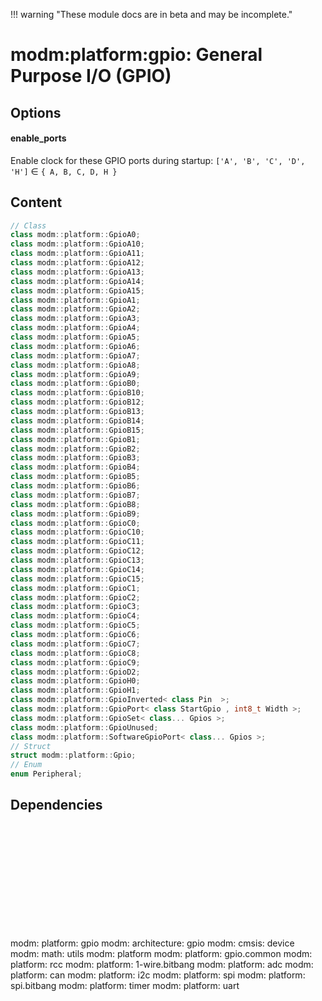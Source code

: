 !!! warning "These module docs are in beta and may be incomplete."

# modm:platform:gpio: General Purpose I/O (GPIO)



## Options
#### enable_ports

Enable clock for these GPIO ports during startup: `['A', 'B', 'C', 'D', 'H']` ∈ `{ A, B, C, D, H }`


## Content

```cpp
// Class
class modm::platform::GpioA0;
class modm::platform::GpioA10;
class modm::platform::GpioA11;
class modm::platform::GpioA12;
class modm::platform::GpioA13;
class modm::platform::GpioA14;
class modm::platform::GpioA15;
class modm::platform::GpioA1;
class modm::platform::GpioA2;
class modm::platform::GpioA3;
class modm::platform::GpioA4;
class modm::platform::GpioA5;
class modm::platform::GpioA6;
class modm::platform::GpioA7;
class modm::platform::GpioA8;
class modm::platform::GpioA9;
class modm::platform::GpioB0;
class modm::platform::GpioB10;
class modm::platform::GpioB12;
class modm::platform::GpioB13;
class modm::platform::GpioB14;
class modm::platform::GpioB15;
class modm::platform::GpioB1;
class modm::platform::GpioB2;
class modm::platform::GpioB3;
class modm::platform::GpioB4;
class modm::platform::GpioB5;
class modm::platform::GpioB6;
class modm::platform::GpioB7;
class modm::platform::GpioB8;
class modm::platform::GpioB9;
class modm::platform::GpioC0;
class modm::platform::GpioC10;
class modm::platform::GpioC11;
class modm::platform::GpioC12;
class modm::platform::GpioC13;
class modm::platform::GpioC14;
class modm::platform::GpioC15;
class modm::platform::GpioC1;
class modm::platform::GpioC2;
class modm::platform::GpioC3;
class modm::platform::GpioC4;
class modm::platform::GpioC5;
class modm::platform::GpioC6;
class modm::platform::GpioC7;
class modm::platform::GpioC8;
class modm::platform::GpioC9;
class modm::platform::GpioD2;
class modm::platform::GpioH0;
class modm::platform::GpioH1;
class modm::platform::GpioInverted< class Pin  >;
class modm::platform::GpioPort< class StartGpio , int8_t Width >;
class modm::platform::GpioSet< class... Gpios >;
class modm::platform::GpioUnused;
class modm::platform::SoftwareGpioPort< class... Gpios >;
// Struct
struct modm::platform::Gpio;
// Enum
enum Peripheral;
```
## Dependencies

<?xml version="1.0" encoding="UTF-8" standalone="no"?>
<!DOCTYPE svg PUBLIC "-//W3C//DTD SVG 1.1//EN"
 "http://www.w3.org/Graphics/SVG/1.1/DTD/svg11.dtd">
<!-- Generated by graphviz version 2.40.1 (20161225.0304)
 -->
<!-- Title: modm:platform:gpio Pages: 1 -->
<svg width="716pt" height="239pt"
 viewBox="0.00 0.00 716.00 239.00" xmlns="http://www.w3.org/2000/svg" xmlns:xlink="http://www.w3.org/1999/xlink">
<g id="graph0" class="graph" transform="scale(1 1) rotate(0) translate(4 235)">
<title>modm:platform:gpio</title>
<polygon fill="#ffffff" stroke="transparent" points="-4,4 -4,-235 712,-235 712,4 -4,4"/>
<!-- modm_platform_gpio -->
<g id="node1" class="node">
<title>modm_platform_gpio</title>
<polygon fill="#d3d3d3" stroke="#000000" stroke-width="2" points="397,-142 329,-142 329,-89 397,-89 397,-142"/>
<text text-anchor="middle" x="363" y="-126.8" font-family="Times,serif" font-size="14.00" fill="#000000">modm:</text>
<text text-anchor="middle" x="363" y="-111.8" font-family="Times,serif" font-size="14.00" fill="#000000">platform:</text>
<text text-anchor="middle" x="363" y="-96.8" font-family="Times,serif" font-size="14.00" fill="#000000">gpio</text>
</g>
<!-- modm_architecture_gpio -->
<g id="node2" class="node">
<title>modm_architecture_gpio</title>
<g id="a_node2"><a xlink:href="../modm-architecture-gpio" xlink:title="modm:&#10;architecture:&#10;gpio">
<polygon fill="#d3d3d3" stroke="#000000" points="165,-231 81,-231 81,-178 165,-178 165,-231"/>
<text text-anchor="middle" x="123" y="-215.8" font-family="Times,serif" font-size="14.00" fill="#000000">modm:</text>
<text text-anchor="middle" x="123" y="-200.8" font-family="Times,serif" font-size="14.00" fill="#000000">architecture:</text>
<text text-anchor="middle" x="123" y="-185.8" font-family="Times,serif" font-size="14.00" fill="#000000">gpio</text>
</a>
</g>
</g>
<!-- modm_platform_gpio&#45;&gt;modm_architecture_gpio -->
<g id="edge1" class="edge">
<title>modm_platform_gpio&#45;&gt;modm_architecture_gpio</title>
<path fill="none" stroke="#000000" d="M328.9445,-124.973C292.5795,-135.4767 233.2686,-153.7224 174.4789,-178.0358"/>
<polygon fill="#000000" stroke="#000000" points="172.9196,-174.8944 165.0516,-181.9898 175.6271,-181.3496 172.9196,-174.8944"/>
</g>
<!-- modm_cmsis_device -->
<g id="node3" class="node">
<title>modm_cmsis_device</title>
<g id="a_node3"><a xlink:href="../modm-cmsis-device" xlink:title="modm:&#10;cmsis:&#10;device">
<polygon fill="#d3d3d3" stroke="#000000" points="239,-231 183,-231 183,-178 239,-178 239,-231"/>
<text text-anchor="middle" x="211" y="-215.8" font-family="Times,serif" font-size="14.00" fill="#000000">modm:</text>
<text text-anchor="middle" x="211" y="-200.8" font-family="Times,serif" font-size="14.00" fill="#000000">cmsis:</text>
<text text-anchor="middle" x="211" y="-185.8" font-family="Times,serif" font-size="14.00" fill="#000000">device</text>
</a>
</g>
</g>
<!-- modm_platform_gpio&#45;&gt;modm_cmsis_device -->
<g id="edge2" class="edge">
<title>modm_platform_gpio&#45;&gt;modm_cmsis_device</title>
<path fill="none" stroke="#000000" d="M328.9095,-132.6145C305.6884,-144.6127 274.4775,-161.4119 248,-178 247.8159,-178.1154 247.6314,-178.2313 247.4467,-178.3478"/>
<polygon fill="#000000" stroke="#000000" points="245.4693,-175.4591 239.0354,-183.8768 249.3143,-181.3086 245.4693,-175.4591"/>
</g>
<!-- modm_math_utils -->
<g id="node4" class="node">
<title>modm_math_utils</title>
<g id="a_node4"><a xlink:href="../modm-math-utils" xlink:title="modm:&#10;math:&#10;utils">
<polygon fill="#d3d3d3" stroke="#000000" points="313,-231 257,-231 257,-178 313,-178 313,-231"/>
<text text-anchor="middle" x="285" y="-215.8" font-family="Times,serif" font-size="14.00" fill="#000000">modm:</text>
<text text-anchor="middle" x="285" y="-200.8" font-family="Times,serif" font-size="14.00" fill="#000000">math:</text>
<text text-anchor="middle" x="285" y="-185.8" font-family="Times,serif" font-size="14.00" fill="#000000">utils</text>
</a>
</g>
</g>
<!-- modm_platform_gpio&#45;&gt;modm_math_utils -->
<g id="edge3" class="edge">
<title>modm_platform_gpio&#45;&gt;modm_math_utils</title>
<path fill="none" stroke="#000000" d="M339.5974,-142.2029C331.8847,-151.0033 323.1977,-160.9155 315.0595,-170.2013"/>
<polygon fill="#000000" stroke="#000000" points="312.3449,-167.9885 308.3861,-177.8159 317.6093,-172.6022 312.3449,-167.9885"/>
</g>
<!-- modm_platform -->
<g id="node5" class="node">
<title>modm_platform</title>
<g id="a_node5"><a xlink:href="../modm-platform" xlink:title="modm:&#10;platform">
<polygon fill="#d3d3d3" stroke="#000000" points="395,-223.5 331,-223.5 331,-185.5 395,-185.5 395,-223.5"/>
<text text-anchor="middle" x="363" y="-208.3" font-family="Times,serif" font-size="14.00" fill="#000000">modm:</text>
<text text-anchor="middle" x="363" y="-193.3" font-family="Times,serif" font-size="14.00" fill="#000000">platform</text>
</a>
</g>
</g>
<!-- modm_platform_gpio&#45;&gt;modm_platform -->
<g id="edge4" class="edge">
<title>modm_platform_gpio&#45;&gt;modm_platform</title>
<path fill="none" stroke="#000000" d="M363,-142.2029C363,-152.6482 363,-164.6597 363,-175.3311"/>
<polygon fill="#000000" stroke="#000000" points="359.5001,-175.4482 363,-185.4482 366.5001,-175.4483 359.5001,-175.4482"/>
</g>
<!-- modm_platform_gpio_common -->
<g id="node6" class="node">
<title>modm_platform_gpio_common</title>
<g id="a_node6"><a xlink:href="../modm-platform-gpio-common" xlink:title="modm:&#10;platform:&#10;gpio.common">
<polygon fill="#d3d3d3" stroke="#000000" points="506.5,-231 413.5,-231 413.5,-178 506.5,-178 506.5,-231"/>
<text text-anchor="middle" x="460" y="-215.8" font-family="Times,serif" font-size="14.00" fill="#000000">modm:</text>
<text text-anchor="middle" x="460" y="-200.8" font-family="Times,serif" font-size="14.00" fill="#000000">platform:</text>
<text text-anchor="middle" x="460" y="-185.8" font-family="Times,serif" font-size="14.00" fill="#000000">gpio.common</text>
</a>
</g>
</g>
<!-- modm_platform_gpio&#45;&gt;modm_platform_gpio_common -->
<g id="edge5" class="edge">
<title>modm_platform_gpio&#45;&gt;modm_platform_gpio_common</title>
<path fill="none" stroke="#000000" d="M392.1032,-142.2029C401.9824,-151.2673 413.1471,-161.5112 423.5272,-171.0353"/>
<polygon fill="#000000" stroke="#000000" points="421.1827,-173.6341 430.9173,-177.8159 425.9152,-168.4762 421.1827,-173.6341"/>
</g>
<!-- modm_platform_rcc -->
<g id="node7" class="node">
<title>modm_platform_rcc</title>
<g id="a_node7"><a xlink:href="../modm-platform-rcc" xlink:title="modm:&#10;platform:&#10;rcc">
<polygon fill="#d3d3d3" stroke="#000000" points="593,-231 525,-231 525,-178 593,-178 593,-231"/>
<text text-anchor="middle" x="559" y="-215.8" font-family="Times,serif" font-size="14.00" fill="#000000">modm:</text>
<text text-anchor="middle" x="559" y="-200.8" font-family="Times,serif" font-size="14.00" fill="#000000">platform:</text>
<text text-anchor="middle" x="559" y="-185.8" font-family="Times,serif" font-size="14.00" fill="#000000">rcc</text>
</a>
</g>
</g>
<!-- modm_platform_gpio&#45;&gt;modm_platform_rcc -->
<g id="edge6" class="edge">
<title>modm_platform_gpio&#45;&gt;modm_platform_rcc</title>
<path fill="none" stroke="#000000" d="M397.3006,-130.4189C426.9655,-142.0916 470.4188,-159.4154 507,-178 509.8927,-179.4696 512.8474,-181.0679 515.813,-182.7271"/>
<polygon fill="#000000" stroke="#000000" points="514.2755,-185.88 524.6913,-187.8193 517.7582,-179.8079 514.2755,-185.88"/>
</g>
<!-- modm_platform_rcc&#45;&gt;modm_platform_gpio -->
<g id="edge11" class="edge">
<title>modm_platform_rcc&#45;&gt;modm_platform_gpio</title>
<path fill="none" stroke="#000000" d="M525.4696,-178.2394C525.3129,-178.1592 525.1564,-178.0794 525,-178 486.3503,-158.3645 440.0294,-140.1365 406.7041,-128.4938"/>
<polygon fill="#000000" stroke="#000000" points="407.8297,-125.1798 397.2351,-125.2435 405.557,-131.8006 407.8297,-125.1798"/>
</g>
<!-- modm_platform_1_wire_bitbang -->
<g id="node8" class="node">
<title>modm_platform_1_wire_bitbang</title>
<g id="a_node8"><a xlink:href="../modm-platform-1-wire-bitbang" xlink:title="modm:&#10;platform:&#10;1&#45;wire.bitbang">
<polygon fill="#d3d3d3" stroke="#000000" points="96,-53 0,-53 0,0 96,0 96,-53"/>
<text text-anchor="middle" x="48" y="-37.8" font-family="Times,serif" font-size="14.00" fill="#000000">modm:</text>
<text text-anchor="middle" x="48" y="-22.8" font-family="Times,serif" font-size="14.00" fill="#000000">platform:</text>
<text text-anchor="middle" x="48" y="-7.8" font-family="Times,serif" font-size="14.00" fill="#000000">1&#45;wire.bitbang</text>
</a>
</g>
</g>
<!-- modm_platform_1_wire_bitbang&#45;&gt;modm_platform_gpio -->
<g id="edge7" class="edge">
<title>modm_platform_1_wire_bitbang&#45;&gt;modm_platform_gpio</title>
<path fill="none" stroke="#000000" d="M96.2398,-49.7179C99.1804,-50.8862 102.1157,-51.9913 105,-53 178.4123,-78.6739 267.1464,-97.6578 319.1037,-107.6157"/>
<polygon fill="#000000" stroke="#000000" points="318.513,-111.0659 328.9894,-109.4862 319.8145,-104.188 318.513,-111.0659"/>
</g>
<!-- modm_platform_adc -->
<g id="node9" class="node">
<title>modm_platform_adc</title>
<g id="a_node9"><a xlink:href="../modm-platform-adc" xlink:title="modm:&#10;platform:&#10;adc">
<polygon fill="#d3d3d3" stroke="#000000" points="182,-53 114,-53 114,0 182,0 182,-53"/>
<text text-anchor="middle" x="148" y="-37.8" font-family="Times,serif" font-size="14.00" fill="#000000">modm:</text>
<text text-anchor="middle" x="148" y="-22.8" font-family="Times,serif" font-size="14.00" fill="#000000">platform:</text>
<text text-anchor="middle" x="148" y="-7.8" font-family="Times,serif" font-size="14.00" fill="#000000">adc</text>
</a>
</g>
</g>
<!-- modm_platform_adc&#45;&gt;modm_platform_gpio -->
<g id="edge8" class="edge">
<title>modm_platform_adc&#45;&gt;modm_platform_gpio</title>
<path fill="none" stroke="#000000" d="M182.3914,-48.5303C185.2649,-50.1138 188.158,-51.6257 191,-53 233.2236,-73.4182 283.9445,-91.0708 319.3226,-102.3578"/>
<polygon fill="#000000" stroke="#000000" points="318.2848,-105.7004 328.8744,-105.3696 320.3898,-99.0244 318.2848,-105.7004"/>
</g>
<!-- modm_platform_can -->
<g id="node10" class="node">
<title>modm_platform_can</title>
<g id="a_node10"><a xlink:href="../modm-platform-can" xlink:title="modm:&#10;platform:&#10;can">
<polygon fill="#d3d3d3" stroke="#000000" points="268,-53 200,-53 200,0 268,0 268,-53"/>
<text text-anchor="middle" x="234" y="-37.8" font-family="Times,serif" font-size="14.00" fill="#000000">modm:</text>
<text text-anchor="middle" x="234" y="-22.8" font-family="Times,serif" font-size="14.00" fill="#000000">platform:</text>
<text text-anchor="middle" x="234" y="-7.8" font-family="Times,serif" font-size="14.00" fill="#000000">can</text>
</a>
</g>
</g>
<!-- modm_platform_can&#45;&gt;modm_platform_gpio -->
<g id="edge9" class="edge">
<title>modm_platform_can&#45;&gt;modm_platform_gpio</title>
<path fill="none" stroke="#000000" d="M268.231,-50.1167C284.1216,-61.08 303.1823,-74.2304 320.0294,-85.8536"/>
<polygon fill="#000000" stroke="#000000" points="318.3904,-88.975 328.6091,-91.7729 322.3656,-83.2132 318.3904,-88.975"/>
</g>
<!-- modm_platform_i2c -->
<g id="node11" class="node">
<title>modm_platform_i2c</title>
<g id="a_node11"><a xlink:href="../modm-platform-i2c" xlink:title="modm:&#10;platform:&#10;i2c">
<polygon fill="#d3d3d3" stroke="#000000" points="354,-53 286,-53 286,0 354,0 354,-53"/>
<text text-anchor="middle" x="320" y="-37.8" font-family="Times,serif" font-size="14.00" fill="#000000">modm:</text>
<text text-anchor="middle" x="320" y="-22.8" font-family="Times,serif" font-size="14.00" fill="#000000">platform:</text>
<text text-anchor="middle" x="320" y="-7.8" font-family="Times,serif" font-size="14.00" fill="#000000">i2c</text>
</a>
</g>
</g>
<!-- modm_platform_i2c&#45;&gt;modm_platform_gpio -->
<g id="edge10" class="edge">
<title>modm_platform_i2c&#45;&gt;modm_platform_gpio</title>
<path fill="none" stroke="#000000" d="M332.9014,-53.2029C336.9407,-61.5633 341.4648,-70.927 345.7536,-79.8039"/>
<polygon fill="#000000" stroke="#000000" points="342.6059,-81.3344 350.1077,-88.8159 348.9088,-78.2891 342.6059,-81.3344"/>
</g>
<!-- modm_platform_spi -->
<g id="node12" class="node">
<title>modm_platform_spi</title>
<g id="a_node12"><a xlink:href="../modm-platform-spi" xlink:title="modm:&#10;platform:&#10;spi">
<polygon fill="#d3d3d3" stroke="#000000" points="440,-53 372,-53 372,0 440,0 440,-53"/>
<text text-anchor="middle" x="406" y="-37.8" font-family="Times,serif" font-size="14.00" fill="#000000">modm:</text>
<text text-anchor="middle" x="406" y="-22.8" font-family="Times,serif" font-size="14.00" fill="#000000">platform:</text>
<text text-anchor="middle" x="406" y="-7.8" font-family="Times,serif" font-size="14.00" fill="#000000">spi</text>
</a>
</g>
</g>
<!-- modm_platform_spi&#45;&gt;modm_platform_gpio -->
<g id="edge12" class="edge">
<title>modm_platform_spi&#45;&gt;modm_platform_gpio</title>
<path fill="none" stroke="#000000" d="M393.0986,-53.2029C389.0593,-61.5633 384.5352,-70.927 380.2464,-79.8039"/>
<polygon fill="#000000" stroke="#000000" points="377.0912,-78.2891 375.8923,-88.8159 383.3941,-81.3344 377.0912,-78.2891"/>
</g>
<!-- modm_platform_spi_bitbang -->
<g id="node13" class="node">
<title>modm_platform_spi_bitbang</title>
<g id="a_node13"><a xlink:href="../modm-platform-spi-bitbang" xlink:title="modm:&#10;platform:&#10;spi.bitbang">
<polygon fill="#d3d3d3" stroke="#000000" points="535.5,-53 458.5,-53 458.5,0 535.5,0 535.5,-53"/>
<text text-anchor="middle" x="497" y="-37.8" font-family="Times,serif" font-size="14.00" fill="#000000">modm:</text>
<text text-anchor="middle" x="497" y="-22.8" font-family="Times,serif" font-size="14.00" fill="#000000">platform:</text>
<text text-anchor="middle" x="497" y="-7.8" font-family="Times,serif" font-size="14.00" fill="#000000">spi.bitbang</text>
</a>
</g>
</g>
<!-- modm_platform_spi_bitbang&#45;&gt;modm_platform_gpio -->
<g id="edge13" class="edge">
<title>modm_platform_spi_bitbang&#45;&gt;modm_platform_gpio</title>
<path fill="none" stroke="#000000" d="M458.2416,-52.2425C441.7862,-63.1719 422.5487,-75.949 405.6877,-87.1477"/>
<polygon fill="#000000" stroke="#000000" points="403.5081,-84.3937 397.1145,-92.8419 407.381,-90.2247 403.5081,-84.3937"/>
</g>
<!-- modm_platform_timer -->
<g id="node14" class="node">
<title>modm_platform_timer</title>
<g id="a_node14"><a xlink:href="../modm-platform-timer" xlink:title="modm:&#10;platform:&#10;timer">
<polygon fill="#d3d3d3" stroke="#000000" points="622,-53 554,-53 554,0 622,0 622,-53"/>
<text text-anchor="middle" x="588" y="-37.8" font-family="Times,serif" font-size="14.00" fill="#000000">modm:</text>
<text text-anchor="middle" x="588" y="-22.8" font-family="Times,serif" font-size="14.00" fill="#000000">platform:</text>
<text text-anchor="middle" x="588" y="-7.8" font-family="Times,serif" font-size="14.00" fill="#000000">timer</text>
</a>
</g>
</g>
<!-- modm_platform_timer&#45;&gt;modm_platform_gpio -->
<g id="edge14" class="edge">
<title>modm_platform_timer&#45;&gt;modm_platform_gpio</title>
<path fill="none" stroke="#000000" d="M553.6353,-48.5863C550.7558,-50.1573 547.8541,-51.651 545,-53 499.3898,-74.5586 444.2619,-92.4302 406.7144,-103.4634"/>
<polygon fill="#000000" stroke="#000000" points="405.7182,-100.108 397.089,-106.2551 407.6681,-106.8309 405.7182,-100.108"/>
</g>
<!-- modm_platform_uart -->
<g id="node15" class="node">
<title>modm_platform_uart</title>
<g id="a_node15"><a xlink:href="../modm-platform-uart" xlink:title="modm:&#10;platform:&#10;uart">
<polygon fill="#d3d3d3" stroke="#000000" points="708,-53 640,-53 640,0 708,0 708,-53"/>
<text text-anchor="middle" x="674" y="-37.8" font-family="Times,serif" font-size="14.00" fill="#000000">modm:</text>
<text text-anchor="middle" x="674" y="-22.8" font-family="Times,serif" font-size="14.00" fill="#000000">platform:</text>
<text text-anchor="middle" x="674" y="-7.8" font-family="Times,serif" font-size="14.00" fill="#000000">uart</text>
</a>
</g>
</g>
<!-- modm_platform_uart&#45;&gt;modm_platform_gpio -->
<g id="edge15" class="edge">
<title>modm_platform_uart&#45;&gt;modm_platform_gpio</title>
<path fill="none" stroke="#000000" d="M639.7791,-48.9115C636.8673,-50.4095 633.919,-51.7977 631,-53 555.468,-84.1104 461.281,-101.544 407.0514,-109.6924"/>
<polygon fill="#000000" stroke="#000000" points="406.4668,-106.2405 397.0798,-111.1533 407.4816,-113.1666 406.4668,-106.2405"/>
</g>
</g>
</svg>

